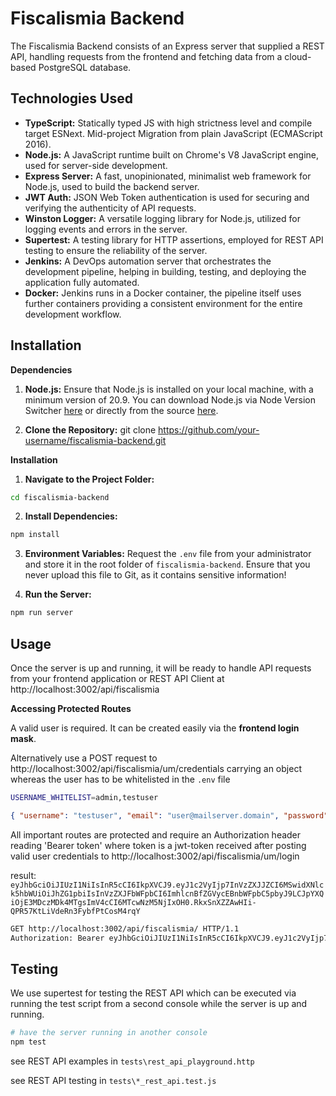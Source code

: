 # Fiscalismia Backend

The Fiscalismia Backend consists of an Express server that supplied a REST API, handling requests from the frontend and fetching data from a cloud-based PostgreSQL database.

## Technologies Used

- **TypeScript:** Statically typed JS with high strictness level and compile target ESNext. Mid-project Migration from plain JavaScript (ECMAScript 2016).
- **Node.js:** A JavaScript runtime built on Chrome's V8 JavaScript engine, used for server-side development.
- **Express Server:** A fast, unopinionated, minimalist web framework for Node.js, used to build the backend server.
- **JWT Auth:** JSON Web Token authentication is used for securing and verifying the authenticity of API requests.
- **Winston Logger:** A versatile logging library for Node.js, utilized for logging events and errors in the server.
- **Supertest:** A testing library for HTTP assertions, employed for REST API testing to ensure the reliability of the server.
- **Jenkins:** A DevOps automation server that orchestrates the development pipeline, helping in building, testing, and deploying the application fully automated.
- **Docker:** Jenkins runs in a Docker container, the pipeline itself uses further containers providing a consistent environment for the entire development workflow.

## Installation

**Dependencies**

1. **Node.js:** Ensure that Node.js is installed on your local machine, with a minimum version of 20.9. You can download Node.js via Node Version Switcher [here](https://github.com/jasongin/nvs) or directly from the source [here](https://nodejs.org/).

2. **Clone the Repository:**
   git clone https://github.com/your-username/fiscalismia-backend.git

**Installation**

1. **Navigate to the Project Folder:**

```bash
cd fiscalismia-backend
```

2. **Install Dependencies:**

```bash
npm install
```

3. **Environment Variables:**
   Request the `.env` file from your administrator and store it in the root folder of `fiscalismia-backend`. Ensure that you never upload this file to Git, as it contains sensitive information!

4. **Run the Server:**

```bash
npm run server
```

## Usage

Once the server is up and running, it will be ready to handle API requests from your frontend application or REST API Client at http://localhost:3002/api/fiscalismia

**Accessing Protected Routes**

A valid user is required. It can be created easily via the **frontend login mask**.

Alternatively use a POST request to http://localhost:3002/api/fiscalismia/um/credentials carrying an object whereas the user has to be whitelisted in the `.env` file

```bash
USERNAME_WHITELIST=admin,testuser
```

```json
{ "username": "testuser", "email": "user@mailserver.domain", "password": "password" }
```

All important routes are protected and require an Authorization header reading 'Bearer token' where token is a jwt-token received after posting valid user credentials to http://localhost:3002/api/fiscalismia/um/login

result:
`eyJhbGciOiJIUzI1NiIsInR5cCI6IkpXVCJ9.eyJ1c2VyIjp7InVzZXJJZCI6MSwidXNlck5hbWUiOiJhZG1pbiIsInVzZXJFbWFpbCI6ImhlcnBfZGVycEBnbWFpbC5pbyJ9LCJpYXQiOjE3MDczMDk4MTgsImV4cCI6MTcwNzM5NjIxOH0.RkxSnXZZAwHIi-QPR57KtLiVdeRn3FybfPtCosM4rqY`

```bash
GET http://localhost:3002/api/fiscalismia/ HTTP/1.1
Authorization: Bearer eyJhbGciOiJIUzI1NiIsInR5cCI6IkpXVCJ9.eyJ1c2VyIjp7InVzZXJJZCI6MSwidXNlck5hbWUiOiJhZG1pbiIsInVzZXJFbWFpbCI6ImhlcnBfZGVycEBnbWFpbC5pbyJ9LCJpYXQiOjE3MDczMDk4MTgsImV4cCI6MTcwNzM5NjIxOH0.RkxSnXZZAwHIi-QPR57KtLiVdeRn3FybfPtCosM4rqY
```

## Testing

We use supertest for testing the REST API which can be executed via running the test script from a second console while the server is up and running.

```bash
# have the server running in another console
npm test
```

see REST API examples in `tests\rest_api_playground.http`

see REST API testing in `tests\*_rest_api.test.js`
